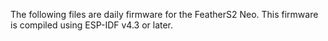 The following files are daily firmware for the FeatherS2 Neo. This firmware is compiled using ESP-IDF v4.3 or later.
